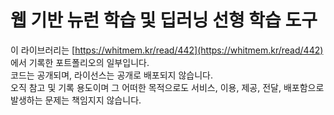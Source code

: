 # 웹 기반 뉴런 학습 및 딥러닝 선형 학습 도구
이 라이브러리는 [https://whitmem.kr/read/442](https://whitmem.kr/read/442) 에서 기록한 포트폴리오의 일부입니다.<br>
코드는 공개되며, 라이선스는 공개로 배포되지 않습니다.<br>
오직 참고 및 기록 용도이며 그 어떠한 목적으로도 서비스, 이용, 제공, 전달, 배포함으로 발생하는 문제는 책임지지 않습니다.